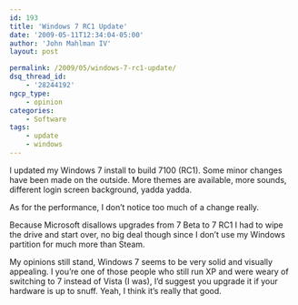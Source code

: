 ```yaml
---
id: 193
title: 'Windows 7 RC1 Update'
date: '2009-05-11T12:34:04-05:00'
author: 'John Mahlman IV'
layout: post

permalink: /2009/05/windows-7-rc1-update/
dsq_thread_id:
    - '28244192'
ngcp_type:
    - opinion
categories:
    - Software
tags:
    - update
    - windows
---
```


I updated my Windows 7 install to build 7100 (RC1). Some minor changes have been made on the outside. More themes are available, more sounds, different login screen background, yadda yadda.

As for the performance, I don’t notice too much of a change really.

Because Microsoft disallows upgrades from 7 Beta to 7 RC1 I had to wipe the drive and start over, no big deal though since I don’t use my Windows partition for much more than Steam.

My opinions still stand, Windows 7 seems to be very solid and visually appealing. I you’re one of those people who still run XP and were weary of switching to 7 instead of Vista (I was), I’d suggest you upgrade it if your hardware is up to snuff. Yeah, I think it’s really that good.